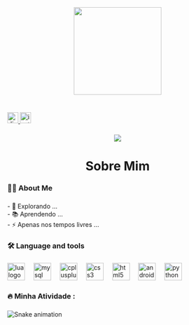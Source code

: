 <div align="center">
  <img height="200" src="https://media.discordapp.net/attachments/1124264333858320404/1228540790972743730/67290899.gif?ex=662c6ac5&is=6619f5c5&hm=e3dad579667b077aa35bdd735470e3729e92e6498a51f9ca8733a6e6c0abeda9&="  />
</div>

###

<br clear="both">

<div align="left">
  <a href="https://discord.com/paik_arasaka" target="_blank">
    <img src="https://img.shields.io/static/v1?message=Discord&logo=discord&label=&color=7289DA&logoColor=white&labelColor=&style=for-the-badge" height="25" alt="discord logo"  />
  </a>
  <a href="https://instagram.com/paik_arasaka" target="_blank">
    <img src="https://img.shields.io/static/v1?message=Instagram&logo=instagram&label=&color=E4405F&logoColor=white&labelColor=&style=for-the-badge" height="25" alt="instagram logo"  />
  </a>
</div>

###

<div align="center">
  <img src="https://profile-counter.glitch.me/NyKu-Hatsune/count.svg?"  />
</div>

###

<h1 align="center">Sobre Mim</h1>

###

<h3 align="left">👩‍💻  About Me</h3>

###

<p align="left">- 🔭 Explorando ...<br>- 📚 Aprendendo ...<br>- ⚡ Apenas nos tempos livres ...</p>

###

<h3 align="left">🛠 Language and tools</h3>

###

<div align="left">
  <img src="https://cdn.jsdelivr.net/gh/devicons/devicon/icons/lua/lua-original.svg" height="40" alt="lua logo"  />
  <img width="12" />
  <img src="https://cdn.jsdelivr.net/gh/devicons/devicon/icons/mysql/mysql-original.svg" height="40" alt="mysql logo"  />
  <img width="12" />
  <img src="https://cdn.jsdelivr.net/gh/devicons/devicon/icons/cplusplus/cplusplus-original.svg" height="40" alt="cplusplus logo"  />
  <img width="12" />
  <img src="https://cdn.jsdelivr.net/gh/devicons/devicon/icons/css3/css3-original.svg" height="40" alt="css3 logo"  />
  <img width="12" />
  <img src="https://cdn.jsdelivr.net/gh/devicons/devicon/icons/html5/html5-original.svg" height="40" alt="html5 logo"  />
  <img width="12" />
  <img src="https://cdn.jsdelivr.net/gh/devicons/devicon/icons/androidstudio/androidstudio-original.svg" height="40" alt="androidstudio logo"  />
  <img width="12" />
  <img src="https://cdn.jsdelivr.net/gh/devicons/devicon/icons/python/python-original.svg" height="40" alt="python logo"  />
</div>

###

<h3 align="left">🔥   Minha Atividade :</h3>

###

<img src="https://raw.githubusercontent.com/NyKu-Hatsune/NyKu-Hatsune/output/snake.svg" alt="Snake animation" />

###
